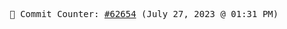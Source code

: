 <p align="center">
    <samp>
        📮 Commit Counter: <a href="https://github.com/Javascript-void0/Javascript-void0/commits/main">#62654</a> (July 27, 2023 @ 01:31 PM)
    </samp>
</p>